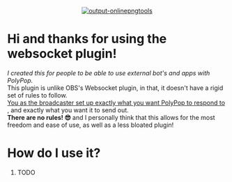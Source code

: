 <p align="center">
  <a href="https://imgbb.com/">
    <img src="https://i.ibb.co/LNL0t7F/output-onlinepngtools.png" alt="output-onlinepngtools" border="0">
  </a>
</p>

# Hi and thanks for using the websocket plugin!

<i>
  I created this for people to be able to use external bot's and apps with PolyPop.
</i><br>
This plugin is unlike OBS's Websocket plugin, in that, it doesn't have a rigid set of rules to follow.<br>
<u>
  You as the broadcaster set up exactly what you want PolyPop to respond to
</u>
, and exactly what you want it to send out.<br>
<b>
  There are no rules! 😎
</b>
and I personally think that this allows for the most freedom and ease of use, as well as a less bloated plugin!

# How do I use it?

1. TODO
